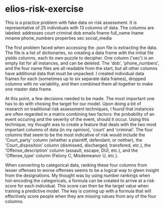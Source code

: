 # elios-risk-exercise

  This is a practice problem with fake data on risk assessment. It is representative of 25 individuals with 13 columns of data. The columns are labeled:
      addresses
      court
      criminal
      dob
      emails
      fname
      full_name
      lname
      mname
      phone_numbers
      properties
      sec
      social_media

  The first problem faced when accessing the .json file is extracting the data. The file is a list of dictionaries, so creating a data frame with the initial file yields columns, each its own puzzle to decipher. One column ('sec') is an empty list for all instances, and can be deleted. The 'dob', 'phone_numbers', and the four name files are all readable from the start, but all other columns have additional data that must be unpacked. I created individual data frames for each (sometimes up to six separate data frames), dropped columns with no variability, and then combined them all together to make one master data frame.
  
  At this point, a few decisions needed to be made. The most important one has to do with chosing the target for our model. Upon doing a bit of research on traditional risk assessment techniques, I found that instances are often regarded in a matrix combining two factors:  the probability of an event occuring and the severity of the event, should it occur. Using this technique, my thought was to create a feature that deals with the two most important columns of data (in my opinion), 'court' and 'criminal'. The four columns that seem to be the most indicative of risk would include the 'Court_party' column (whether a plaintiff, defendant, or neither), the 'Court_disposition' column (dismissed, discharged, transfered, etc.), the 'Offense_description' column (assault, escape, DUI, etc.), and the 'Offense_type' column (Felony C, Misdemeanor U, etc.).

  When converting to categorical data, ranking these four columns from lesser offenses to worse offenses seems to be a logical way to gleen insight from the designations. My thought was by using number rankings when hot-encoding the categoricals, a formula can be created to arrive at a risk score for each individual. This score can then be the target value when training a predictive model. The key is coming up with a formula that will effectively score people when they are missing values from any of the four columns.
